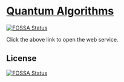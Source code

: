 # [Quantum Algorithms](https://amannirala13.github.io/Quantum-Algorithms/)
[![FOSSA Status](https://app.fossa.com/api/projects/git%2Bgithub.com%2Famannirala13%2FQuantum-Algorithms.svg?type=shield)](https://app.fossa.com/projects/git%2Bgithub.com%2Famannirala13%2FQuantum-Algorithms?ref=badge_shield)

Click the above link to open the web service.

## License
[![FOSSA Status](https://app.fossa.com/api/projects/git%2Bgithub.com%2Famannirala13%2FQuantum-Algorithms.svg?type=large)](https://app.fossa.com/projects/git%2Bgithub.com%2Famannirala13%2FQuantum-Algorithms?ref=badge_large)
